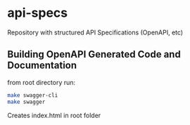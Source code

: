 # api-specs
Repository with structured API Specifications (OpenAPI, etc)

## Building OpenAPI Generated Code and Documentation
from root directory run:

```bash
make swagger-cli
make swagger
```

Creates index.html in root folder
